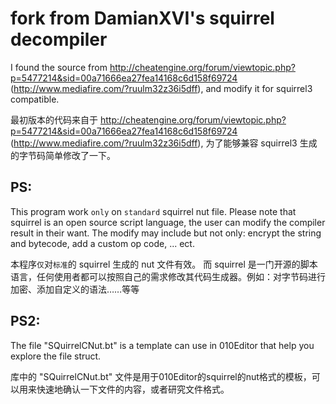 # fork from DamianXVI's squirrel decompiler
    
	
I found the source from http://cheatengine.org/forum/viewtopic.php?p=5477214&sid=00a71666ea27fea14168c6d158f69724 (http://www.mediafire.com/?ruulm32z36i5dff), and modify it for squirrel3 compatible.

最初版本的代码来自于 http://cheatengine.org/forum/viewtopic.php?p=5477214&sid=00a71666ea27fea14168c6d158f69724 (http://www.mediafire.com/?ruulm32z36i5dff), 为了能够兼容 squirrel3 生成的字节码简单修改了一下。

## PS:
This program work `only` on `standard` squirrel nut file.
Please note that squirrel is an open source script language, the user can modify the compiler result in their want.
The modify may include but not only: encrypt the string and bytecode, add a custom op code, ... ect.

本程序`仅`对`标准`的 squirrel 生成的 nut 文件有效。
而 squirrel 是一门开源的脚本语言，任何使用者都可以按照自己的需求修改其代码生成器。例如：对字节码进行加密、添加自定义的语法……等等

## PS2:
The file "SQuirrelCNut.bt" is a template can use in 010Editor that help you explore the file struct.

库中的 "SQuirrelCNut.bt" 文件是用于010Editor的squirrel的nut格式的模板，可以用来快速地确认一下文件的内容，或者研究文件格式。

